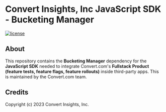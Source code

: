 # Convert Insights, Inc JavaScript SDK - Bucketing Manager

[![license](https://img.shields.io/badge/license-Apache--2.0-green)](https://choosealicense.com/licenses/apache-2.0/)

## About

This repository contains the **Bucketing Manager** dependency for the **JavaScript SDK** needed to integrate Convert.com's **Fullstack Product (feature tests, feature flags, feature rollouts)** inside third-party apps. This is maintained by the Convert.com team.

## Credits

Copyright (c) 2023 Convert Insights, Inc.
